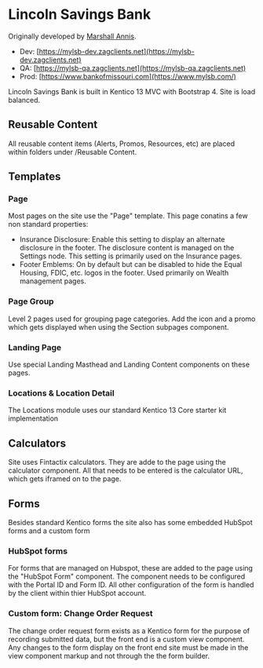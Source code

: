 # Lincoln Savings Bank

Originally developed by [Marshall Annis](mailto:mannis@zaginteractive.com).

- Dev: [https://mylsb-dev.zagclients.net](https://mylsb-dev.zagclients.net)
- QA: [https://mylsb-qa.zagclients.net](https://mylsb-qa.zagclients.net)
- Prod: [https://www.bankofmissouri.com](https://www.mylsb.com/)

Lincoln Savings Bank is built in Kentico 13 MVC with Bootstrap 4.
Site is load balanced.

## Reusable Content
All reusable content items (Alerts, Promos, Resources, etc) are placed within folders under /Reusable Content.

## Templates

### Page
Most pages on the site use the "Page" template. This page conatins a few non standard properties:
- Insurance Disclosure: Enable this setting to display an alternate disclosure in the footer. The disclosure content is managed on the Settings node. This setting is primarily used on the Insurance pages.
- Footer Emblems: On by default but can be disabled to hide the Equal Housing, FDIC, etc. logos in the footer. Used primarily on Wealth management pages.

### Page Group
Level 2 pages used for grouping page categories. Add the icon and a promo which gets displayed when using the Section subpages component.

### Landing Page
Use special Landing Masthead and Landing Content components on these pages.

### Locations &amp; Location Detail
The Locations module uses our standard Kentico 13 Core starter kit implementation

## Calculators
Site uses Fintactix calculators. They are adde to the page using the calculator component. All that needs to be entered is the calculator URL, which gets iframed on to the page.

## Forms
Besides standard Kentico forms the site also has some embedded HubSpot forms and a custom form

### HubSpot forms
For forms that are managed on Hubspot, these are added to the page using the "HubSpot Form" component. The component needs to be configured with the Portal ID and Form ID.
All other configuration of the form is handled by the client within thier HubSpot account.

### Custom form: Change Order Request
The change order request form exists as a Kentico form for the purpose of recording submitted data, but the front end is a custom view component. Any changes to the form display on the front end site must be made in the view component markup and not through the the form builder.
